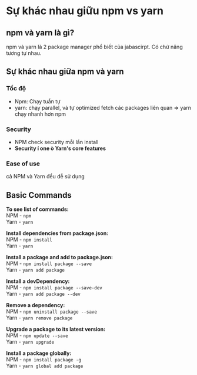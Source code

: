 # Sự khác nhau giữu npm vs yarn

## npm và yarn là gì?
npm và yarn là 2 package manager phổ biết của jabascirpt. Có chứ năng tương tự nhau.

## Sự khác nhau giữa npm và yarn
### Tốc độ
- Npm: Chạy tuần tự 
- yarn: chạy parallel, và tự optimized fetch các packages liên quan
=> yarn chạy nhanh hơn npm

### Security
- NPM check security mỗi lần install
- **Security í one ò Yarn's core features**

### Ease of use
cả NPM và Yarn đều dễ sử dụng

## Basic Commands

**To see list of commands:**  
NPM - `npm`  
Yarn - `yarn`

**Install dependencies from package.json:**  
NPM - `npm install`  
Yarn - `yarn`

**Install a package and add to package.json:**  
NPM - `npm install package --save`  
Yarn - `yarn add package`

**Install a devDependency:**  
NPM - `npm install package --save-dev`  
Yarn - `yarn add package --dev`

**Remove a dependency:**  
NPM - `npm uninstall package --save`  
Yarn - `yarn remove package`

**Upgrade a package to its latest version:**  
NPM - `npm update --save`  
Yarn - `yarn upgrade`

**Install a package globally:**  
NPM - `npm install package -g`  
Yarn - `yarn global add package`